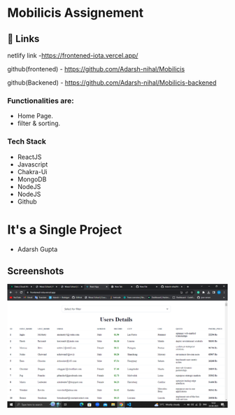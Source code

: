 # Mobilicis Assignement


## 🔗 Links
netlify link -https://frontened-iota.vercel.app/

github(frontened) - https://github.com/Adarsh-nihal/Mobilicis 

github(Backened) - https://github.com/Adarsh-nihal/Mobilicis-backened

### Functionalities are:

* Home Page.
* filter & sorting.

### Tech Stack

* ReactJS
* Javascript
* Chakra-Ui
* MongoDB
* NodeJS
* NodeJS
* Github

# It's a Single Project 
 * Adarsh Gupta
 



## Screenshots

![App Screenshot](https://github.com/Adarsh-nihal/Github-image/blob/main/Anthroplogie/Screenshot%20(1251).png?raw=true)






